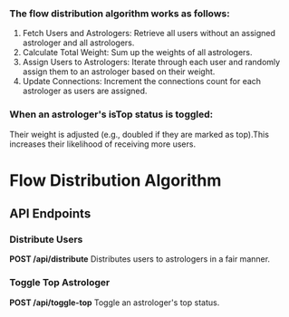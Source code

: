 ### The flow distribution algorithm works as follows:
1) Fetch Users and Astrologers: Retrieve all users without an assigned astrologer and all astrologers.
2) Calculate Total Weight: Sum up the weights of all astrologers.
3) Assign Users to Astrologers: Iterate through each user and randomly assign them to an astrologer based on their weight.
4) Update Connections: Increment the connections count for each astrologer as users are assigned.

### When an astrologer's isTop status is toggled:
Their weight is adjusted (e.g., doubled if they are marked as top).This increases their likelihood of receiving more users.



# Flow Distribution Algorithm

## API Endpoints

### Distribute Users
**POST /api/distribute**
Distributes users to astrologers in a fair manner.

### Toggle Top Astrologer
**POST /api/toggle-top**
Toggle an astrologer's top status.
